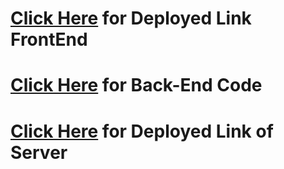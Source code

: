 # [Click Here](https://chimerical-caramel-76abb7.netlify.app) for Deployed Link FrontEnd

# [Click Here](https://github.com/ashish0599/ShopCart-BackEnd) for Back-End Code

# [Click Here](https://shop-cart-8.herokuapp.com/) for Deployed Link of Server 


